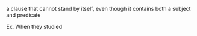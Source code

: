a clause that cannot stand by itself, even though it contains both a subject and predicate

Ex. When they studied

